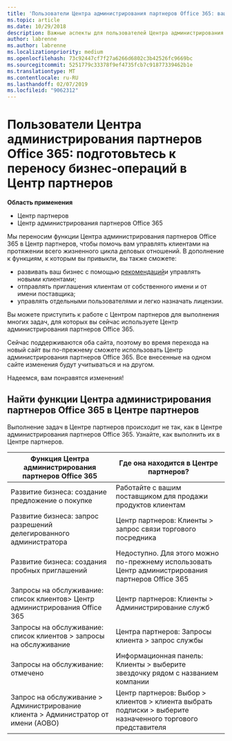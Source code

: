 ```yaml
---
title: 'Пользователи Центра администрирования партнеров Office 365: ваши бизнес-операции переносятся в Центр партнеров | Центр партнеров'
ms.topic: article
ms.date: 10/29/2018
description: Важные аспекты для пользователей Центра администрирования партнеров Office 365 при переходе в Центр партнеров
author: labrenne
ms.author: labrenne
ms.localizationpriority: medium
ms.openlocfilehash: 73c92447cf7f27a6266d6802c3b42526fc9669bc
ms.sourcegitcommit: 5251779c33378f9ef4735fcb7c91877339462b1e
ms.translationtype: MT
ms.contentlocale: ru-RU
ms.lasthandoff: 02/07/2019
ms.locfileid: "9062312"
---
```

# <a name="office-365-partner-admin-center-customers-get-ready-to-move-business-operations-to-partner-center"></a>Пользователи Центра администрирования партнеров Office 365: подготовьтесь к переносу бизнес-операций в Центр партнеров

**Область применения** 

- Центр партнеров
- Центр администрирования партнеров Office 365

Мы переносим функции Центра администрирования партнеров Office 365 в Центр партнеров, чтобы помочь вам управлять клиентами на протяжении всего жизненного цикла деловых отношений. В дополнение к функциям, к которым вы привыкли, вы также сможете: 

*  развивать ваш бизнес с помощью [рекомендаций](referrals.md)и управлять новыми клиентами;
*  отправлять приглашения клиентам от собственного имени и от имени поставщика;
*  управлять отдельными пользователями и легко назначать лицензии.

Вы можете приступить к работе с Центром партнеров для выполнения многих задач, для которых вы сейчас используете Центр администрирования партнеров Office 365. 

Сейчас поддерживаются оба сайта, поэтому во время перехода на новый сайт вы по-прежнему сможете использовать Центр администрирования партнеров Office 365. Все внесенные на одном сайте изменения будут учитываться и на другом.

Надеемся, вам понравятся изменения!

## <a name="find-office-365-partner-admin-center-features-in-partner-center"></a>Найти функции Центра администрирования партнеров Office 365 в Центре партнеров

Выполнение задач в Центре партнеров происходит не так, как в Центре администрирования партнеров Office 365. Узнайте, как выполнить их в Центре партнеров.

| Функция Центра администрирования партнеров Office 365                       | Где она находится в Центре партнеров? | 
|   -----------------------------------------------  | -------------- |
| Развитие бизнеса: создание предложение о покупке | Работайте с вашим поставщиком для продажи продуктов клиентам |
| Развитие бизнеса: запрос разрешений делегированного администратора | Центр партнеров: Клиенты > запрос связи торгового посредника |
| Развитие бизнеса: создания пробных приглашений | Недоступно. Для этого можно по-прежнему использовать Центр администрирования партнеров Office 365 |
| Запросы на обслуживание: список клиентов> Центр администрирования Office 365 | Центр партнеров: Клиенты > Администрирование служб |
| Запросы на обслуживание: список клиентов > запросы на обслуживание | Центра партнеров: Запросы клиента > запрос службы |
| Запросы на обслуживание: отмечено | Информационная панель: Клиенты > выберите звездочку рядом с названием компании |
| Запрос на обслуживание > Администрирование клиента > Администратор от имени (AOBO) | Центр партнеров: Выбор > клиентов > клиента выбрать подписки > выберите назначенного торгового представителя |

